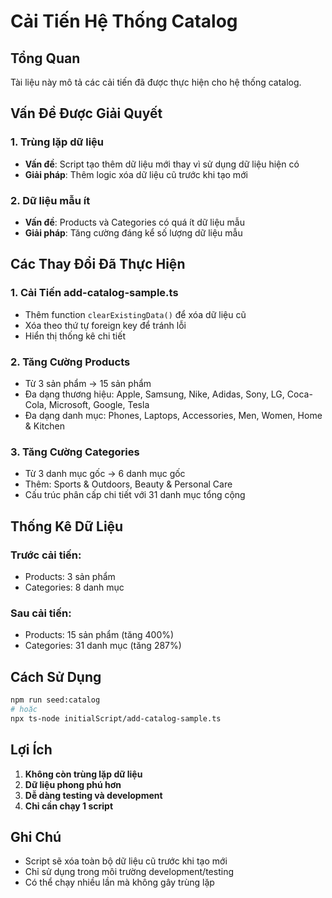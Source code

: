 # Cải Tiến Hệ Thống Catalog

## Tổng Quan

Tài liệu này mô tả các cải tiến đã được thực hiện cho hệ thống catalog.

## Vấn Đề Được Giải Quyết

### 1. Trùng lặp dữ liệu

- **Vấn đề**: Script tạo thêm dữ liệu mới thay vì sử dụng dữ liệu hiện có
- **Giải pháp**: Thêm logic xóa dữ liệu cũ trước khi tạo mới

### 2. Dữ liệu mẫu ít

- **Vấn đề**: Products và Categories có quá ít dữ liệu mẫu
- **Giải pháp**: Tăng cường đáng kể số lượng dữ liệu mẫu

## Các Thay Đổi Đã Thực Hiện

### 1. Cải Tiến add-catalog-sample.ts

- Thêm function `clearExistingData()` để xóa dữ liệu cũ
- Xóa theo thứ tự foreign key để tránh lỗi
- Hiển thị thống kê chi tiết

### 2. Tăng Cường Products

- Từ 3 sản phẩm → 15 sản phẩm
- Đa dạng thương hiệu: Apple, Samsung, Nike, Adidas, Sony, LG, Coca-Cola, Microsoft, Google, Tesla
- Đa dạng danh mục: Phones, Laptops, Accessories, Men, Women, Home & Kitchen

### 3. Tăng Cường Categories

- Từ 3 danh mục gốc → 6 danh mục gốc
- Thêm: Sports & Outdoors, Beauty & Personal Care
- Cấu trúc phân cấp chi tiết với 31 danh mục tổng cộng

## Thống Kê Dữ Liệu

### Trước cải tiến:

- Products: 3 sản phẩm
- Categories: 8 danh mục

### Sau cải tiến:

- Products: 15 sản phẩm (tăng 400%)
- Categories: 31 danh mục (tăng 287%)

## Cách Sử Dụng

```bash
npm run seed:catalog
# hoặc
npx ts-node initialScript/add-catalog-sample.ts
```

## Lợi Ích

1. **Không còn trùng lặp dữ liệu**
2. **Dữ liệu phong phú hơn**
3. **Dễ dàng testing và development**
4. **Chỉ cần chạy 1 script**

## Ghi Chú

- Script sẽ xóa toàn bộ dữ liệu cũ trước khi tạo mới
- Chỉ sử dụng trong môi trường development/testing
- Có thể chạy nhiều lần mà không gây trùng lặp
